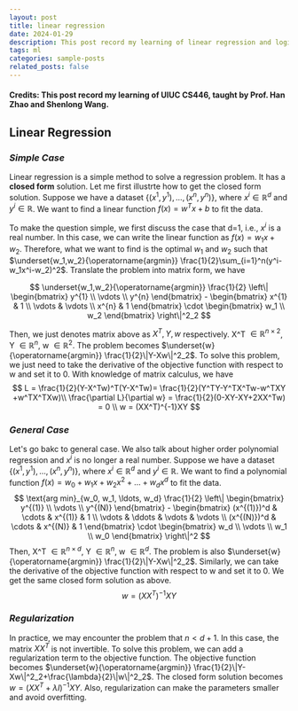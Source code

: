 ```yaml
---
layout: post
title: linear regression
date: 2024-01-29 
description: This post record my learning of linear regression and logistic regression.
tags: ml
categories: sample-posts
related_posts: false
---
```


#### Credits: This post record my learning of UIUC CS446, taught by Prof. Han Zhao and Shenlong Wang.

## Linear Regression

### *Simple Case*

Linear regression is a simple method to solve a regression problem. It has a **closed form** solution. Let me first illustrte how to get the closed form solution.
Suppose we have a dataset $\{(x^1,y^1),...,(x^n,y^n)\}$, where $x^i\in\mathbb{R}^d$ and $y^i\in\mathbb{R}$. We want to find a linear function $f(x)=w^Tx+b$ to fit the data. 

To make the question simple, we first discuss the case that d=1, i.e., $x^i$ is a real number. In this case, we can write the linear function as $f(x)=w_1x+w_2$. 
Therefore, what we want to find is the optimal $w_1$ and $w_2$ such that 
$\underset{w_1,w_2}{\operatorname{argmin}} \frac{1}{2}\sum_{i=1}^n(y^i-w_1x^i-w_2)^2$.
Translate the problem into matrix form, we have

$$
\underset{w_1,w_2}{\operatorname{argmin}} \frac{1}{2} \left\| \begin{bmatrix}
y^{1} \\
\vdots \\
y^{n}
\end{bmatrix} - 
\begin{bmatrix}
x^{1} & 1 \\
\vdots & \vdots \\
x^{n} & 1
\end{bmatrix}
\cdot
\begin{bmatrix}
w_1 \\
w_2
\end{bmatrix}
\right\|^2_2
$$

Then, we just denotes matrix above as $X^T, Y, w$ respectively. X^T $\in \mathbb{R}^{n\times 2}$, Y $\in \mathbb{R}^{n}$, w $\in \mathbb{R}^{2}$. The problem becomes $\underset{w}{\operatorname{argmin}} \frac{1}{2}\|Y-Xw\|^2_2$. To solve this problem, we just need to take the derivative of the objective function with respect to w and set it to 0. 
With knowledge of matrix calculus, we have
$$
L = \frac{1}{2}(Y-X^Tw)^T(Y-X^Tw)= \frac{1}{2}(Y^TY-Y^TX^Tw-w^TXY +w^TX^TXw)\\
\frac{\partial L}{\partial w} = \frac{1}{2}(0-XY-XY+2XX^Tw) = 0 \\
w = (XX^T)^{-1}XY
$$

### *General Case*
Let's go bakc to general case. We also talk about higher order polynomial regression and $x^i$ is no longer a real number. Suppose we have a dataset $\{(x^1,y^1),...,(x^n,y^n)\}$, where $x^i\in\mathbb{R}^d$ and $y^i\in\mathbb{R}$. We want to find a polynomial function $f(x)=w_0+w_1x+w_2x^2+...+w_dx^d$ to fit the data.
$$
\text{arg min}_{w_0, w_1, \ldots, w_d} \frac{1}{2} \left\| \begin{bmatrix}
y^{(1)} \\
\vdots \\
y^{(N)}
\end{bmatrix} - 
\begin{bmatrix}
(x^{(1)})^d & \cdots & x^{(1)} & 1 \\
\vdots & \ddots & \vdots & \vdots \\
(x^{(N)})^d & \cdots & x^{(N)} & 1
\end{bmatrix}
\cdot
\begin{bmatrix}
w_d \\
\vdots \\
w_1 \\
w_0
\end{bmatrix}
\right\|^2
$$
Then, X^T $\in \mathbb{R}^{n\times d}$, Y $\in \mathbb{R}^{n}$, w $\in \mathbb{R}^{d}$. The problem is also $\underset{w}{\operatorname{argmin}} \frac{1}{2}\|Y-Xw\|^2_2$.
Similarly, we can take the derivative of the objective function with respect to w and set it to 0. We get the same closed form solution as above.
$$
w = (XX^T)^{-1}XY
$$

### *Regularization*
In practice, we may encounter the problem that $n<d+1$. In this case, the matrix $XX^T$ is not invertible. To solve this problem, we can add a regularization term to the objective function. The objective function becomes $\underset{w}{\operatorname{argmin}} \frac{1}{2}\|Y-Xw\|^2_2+\frac{\lambda}{2}\|w\|^2_2$. The closed form solution becomes $w = (XX^T+\lambda I)^{-1}XY$. Also, regularization can make the parameters smaller and avoid overfitting.  